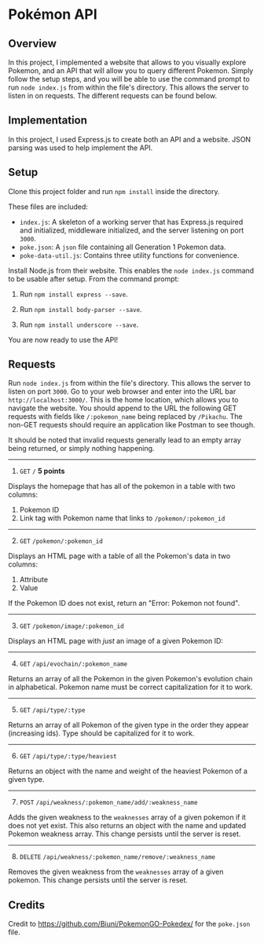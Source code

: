 # Pokémon API

## Overview

In this project, I implemented a website that allows to you visually explore Pokemon, and an API that will allow you to query different Pokemon. Simply follow the setup steps, and you will be able to use the command prompt to run `node index.js` from within the file's directory. This allows the server to listen in on requests. The different requests can be found below.

## Implementation

In this project, I used Express.js to create both an API and a website. JSON parsing was used to help implement the API. 

## Setup 

Clone this project folder and run `npm install` inside the directory. 

These files are included:
- `index.js`: A skeleton of a working server that has Express.js required and initialized, middleware initialized, and the server listening on port `3000`.
- `poke.json`: A `json` file containing all Generation 1 Pokemon data.
- `poke-data-util.js`: Contains three utility functions for convenience. 

Install Node.js from their website. This enables the `node index.js` command to be usable after setup. From the command prompt:

1. Run `npm install express --save`. 

2. Run `npm install body-parser --save`.

3. Run `npm install underscore --save`.

You are now ready to use the API!

## Requests 

Run `node index.js` from within the file's directory. This allows the server to listen on port `3000`. Go to your web browser and enter into the URL bar `http://localhost:3000/`. This is the home location, which allows you to navigate the website. You should append to the URL the following GET requests with fields like `/:pokemon_name` being replaced by `/Pikachu`. The non-GET requests should require an application like Postman to see though.

It should be noted that invalid requests generally lead to an empty array being returned, or simply nothing happening.

---- 

1. `GET` `/` **5 points**

  Displays the homepage that has all of the pokemon in a table with two columns:

  1. Pokemon ID
  2. Link tag with Pokemon name that links to `/pokemon/:pokemon_id`

  ---- 

2. `GET` `/pokemon/:pokemon_id`

  Displays an HTML page with a table of all the Pokemon's data in two columns: 

  1. Attribute
  2. Value

  If the Pokemon ID does not exist, return an "Error: Pokemon not found". 

  ---- 

3. `GET` `/pokemon/image/:pokemon_id`

  Displays an HTML page with *just* an image of a given Pokemon ID: 

  ---- 

4. `GET` `/api/evochain/:pokemon_name` 

  Returns an array of all the Pokemon in the given Pokemon's evolution chain in alphabetical. Pokemon name must be correct capitalization for it to work.

  ---- 

5. `GET` `/api/type/:type` 

  Returns an array of all Pokemon of the given type in the order they appear (increasing ids). Type should be capitalized for it to work.

  ---- 

6. `GET` `/api/type/:type/heaviest` 

  Returns an object with the name and weight of the heaviest Pokemon of a given type. 

  ---- 

7. `POST` `/api/weakness/:pokemon_name/add/:weakness_name` 

  Adds the given weakness to the `weaknesses` array of a given pokemon if it does not yet exist. This also returns an object with the name and updated Pokemon weakness array. This change persists until the server is reset.

---- 

8. `DELETE` `/api/weakness/:pokemon_name/remove/:weakness_name` 

  Removes the given weakness from the `weaknesses` array of a given pokemon. This change persists until the server is reset.

## Credits

Credit to https://github.com/Biuni/PokemonGO-Pokedex/ for the `poke.json` file. 
